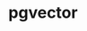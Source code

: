 ---
title: pgvector
categories:
  - vector-database
docs:
  - id: java
    url: https://java.testcontainers.org/modules/databases/postgres/
    maintainer: core
    example: |
      ```java
      var image = DockerImageName.parse("pgvector/pgvector:pg16")
          .asCompatibleSubstituteFor("postgres");
      var pgVector = new PostgreSQLContainer<>(image);
      pgVector.start();
      ```
  - id: go
    url: https://golang.testcontainers.org/modules/postgres/
    maintainer: core
    example: |
      ```go
      pgVectorContainer, err := postgres.RunContainer(ctx,
        testcontainers.WithImage("pgvector/pgvector:pg16"),
        postgres.WithDatabase("test"),
        postgres.WithUsername("user"),
        postgres.WithPassword("password"),
      )
      ```
  - id: dotnet
    url: https://www.nuget.org/packages/Testcontainers.PostgreSql
    maintainer: core
    example: |
      ```csharp
      var pgVectorContainer = new PostgreSqlBuilder()
        .WithImage("pgvector/pgvector:pg16")
        .Build();
      pgVectorContainer.StartAsync();
      ```
  - id: nodejs
    url: https://node.testcontainers.org/modules/postgresql/
    maintainer: core
    example: |
      ```javascript
      const container = await new PostgreSqlContainer(image="pgvector/pgvector:pg16").start();
      ```
description: |
  pgvector, open-source vector similarity search for Postgres.
---